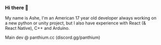 ### Hi there 👋

My name is Ashe, I'm an American 17 year old developer always working on a new python or unity project, but I also have experience with React (& React Native), C++ and Arduino.

Main dev @ panthium.cc (discord.gg/panthium)
